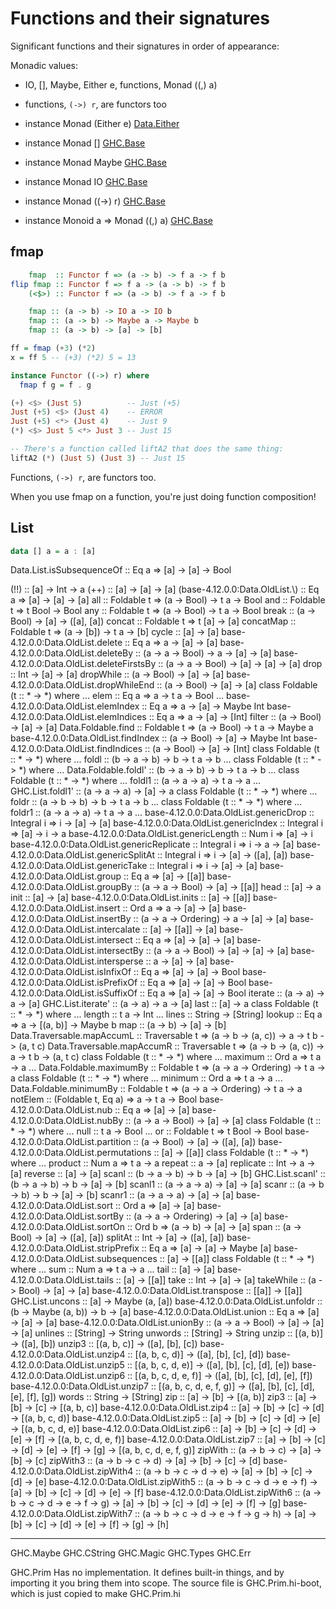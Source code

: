 # Functions and their signatures

Significant functions and their signatures in order of appearance:


Monadic values:
- IO, [], Maybe, Either e, functions, Monad ((,) a)
- functions, `(->) r`, are functors too

- instance Monad (Either e)           [Data.Either][Data.Either]
- instance Monad []                   [GHC.Base][GHC.Base]
- instance Monad Maybe                [GHC.Base][GHC.Base]
- instance Monad IO                   [GHC.Base][GHC.Base]
- instance Monad ((->) r)             [GHC.Base][GHC.Base]
- instance Monoid a => Monad ((,) a)  [GHC.Base][GHC.Base]


## fmap

```hs
    fmap  :: Functor f => (a -> b) -> f a -> f b
flip fmap :: Functor f => f a -> (a -> b) -> f b
    (<$>) :: Functor f => (a -> b) -> f a -> f b

    fmap :: (a -> b) -> IO a -> IO b
    fmap :: (a -> b) -> Maybe a -> Maybe b
    fmap :: (a -> b) -> [a] -> [b]

ff = fmap (+3) (*2)
x = ff 5 -- (+3) (*2) 5 = 13

instance Functor ((->) r) where
  fmap f g = f . g

(+) <$> (Just 5)          -- Just (+5)
Just (+5) <$> (Just 4)    -- ERROR
Just (+5) <*> (Just 4)    -- Just 9
(*) <$> Just 5 <*> Just 3 -- Just 15

-- There's a function called liftA2 that does the same thing:
liftA2 (*) (Just 5) (Just 3) -- Just 15
```

Functions, `(->) r`, are functors too.

When you use fmap on a function, you're just doing function composition!


## List

```hs
data [] a = a : [a]
```

Data.List.isSubsequenceOf :: Eq a => [a] -> [a] -> Bool

(!!) :: [a] -> Int -> a
(++) :: [a] -> [a] -> [a]
(base-4.12.0.0:Data.OldList.\\) :: Eq a => [a] -> [a] -> [a]
all :: Foldable t => (a -> Bool) -> t a -> Bool
and :: Foldable t => t Bool -> Bool
any :: Foldable t => (a -> Bool) -> t a -> Bool
break :: (a -> Bool) -> [a] -> ([a], [a])
concat :: Foldable t => t [a] -> [a]
concatMap :: Foldable t => (a -> [b]) -> t a -> [b]
cycle :: [a] -> [a]
base-4.12.0.0:Data.OldList.delete :: Eq a => a -> [a] -> [a]
base-4.12.0.0:Data.OldList.deleteBy ::
  (a -> a -> Bool) -> a -> [a] -> [a]
base-4.12.0.0:Data.OldList.deleteFirstsBy ::
  (a -> a -> Bool) -> [a] -> [a] -> [a]
drop :: Int -> [a] -> [a]
dropWhile :: (a -> Bool) -> [a] -> [a]
base-4.12.0.0:Data.OldList.dropWhileEnd ::
  (a -> Bool) -> [a] -> [a]
class Foldable (t :: * -> *) where
  ...
  elem :: Eq a => a -> t a -> Bool
  ...
base-4.12.0.0:Data.OldList.elemIndex ::
  Eq a => a -> [a] -> Maybe Int
base-4.12.0.0:Data.OldList.elemIndices :: Eq a => a -> [a] -> [Int]
filter :: (a -> Bool) -> [a] -> [a]
Data.Foldable.find :: Foldable t => (a -> Bool) -> t a -> Maybe a
base-4.12.0.0:Data.OldList.findIndex ::
  (a -> Bool) -> [a] -> Maybe Int
base-4.12.0.0:Data.OldList.findIndices ::
  (a -> Bool) -> [a] -> [Int]
class Foldable (t :: * -> *) where
  ...
  foldl :: (b -> a -> b) -> b -> t a -> b
  ...
class Foldable (t :: * -> *) where
  ...
  Data.Foldable.foldl' :: (b -> a -> b) -> b -> t a -> b
  ...
class Foldable (t :: * -> *) where
  ...
  foldl1 :: (a -> a -> a) -> t a -> a
  ...
GHC.List.foldl1' :: (a -> a -> a) -> [a] -> a
class Foldable (t :: * -> *) where
  ...
  foldr :: (a -> b -> b) -> b -> t a -> b
  ...
class Foldable (t :: * -> *) where
  ...
  foldr1 :: (a -> a -> a) -> t a -> a
  ...
base-4.12.0.0:Data.OldList.genericDrop ::
  Integral i => i -> [a] -> [a]
base-4.12.0.0:Data.OldList.genericIndex ::
  Integral i => [a] -> i -> a
base-4.12.0.0:Data.OldList.genericLength :: Num i => [a] -> i
base-4.12.0.0:Data.OldList.genericReplicate ::
  Integral i => i -> a -> [a]
base-4.12.0.0:Data.OldList.genericSplitAt ::
  Integral i => i -> [a] -> ([a], [a])
base-4.12.0.0:Data.OldList.genericTake ::
  Integral i => i -> [a] -> [a]
base-4.12.0.0:Data.OldList.group :: Eq a => [a] -> [[a]]
base-4.12.0.0:Data.OldList.groupBy ::
  (a -> a -> Bool) -> [a] -> [[a]]
head :: [a] -> a
init :: [a] -> [a]
base-4.12.0.0:Data.OldList.inits :: [a] -> [[a]]
base-4.12.0.0:Data.OldList.insert :: Ord a => a -> [a] -> [a]
base-4.12.0.0:Data.OldList.insertBy ::
  (a -> a -> Ordering) -> a -> [a] -> [a]
base-4.12.0.0:Data.OldList.intercalate :: [a] -> [[a]] -> [a]
base-4.12.0.0:Data.OldList.intersect :: Eq a => [a] -> [a] -> [a]
base-4.12.0.0:Data.OldList.intersectBy ::
  (a -> a -> Bool) -> [a] -> [a] -> [a]
base-4.12.0.0:Data.OldList.intersperse :: a -> [a] -> [a]
base-4.12.0.0:Data.OldList.isInfixOf :: Eq a => [a] -> [a] -> Bool
base-4.12.0.0:Data.OldList.isPrefixOf :: Eq a => [a] -> [a] -> Bool
base-4.12.0.0:Data.OldList.isSuffixOf :: Eq a => [a] -> [a] -> Bool
iterate :: (a -> a) -> a -> [a]
GHC.List.iterate' :: (a -> a) -> a -> [a]
last :: [a] -> a
class Foldable (t :: * -> *) where
  ...
  length :: t a -> Int
  ...
lines :: String -> [String]
lookup :: Eq a => a -> [(a, b)] -> Maybe b
map :: (a -> b) -> [a] -> [b]
Data.Traversable.mapAccumL ::
  Traversable t => (a -> b -> (a, c)) -> a -> t b -> (a, t c)
Data.Traversable.mapAccumR ::
  Traversable t => (a -> b -> (a, c)) -> a -> t b -> (a, t c)
class Foldable (t :: * -> *) where
  ...
  maximum :: Ord a => t a -> a
  ...
Data.Foldable.maximumBy ::
  Foldable t => (a -> a -> Ordering) -> t a -> a
class Foldable (t :: * -> *) where
  ...
  minimum :: Ord a => t a -> a
  ...
Data.Foldable.minimumBy ::
  Foldable t => (a -> a -> Ordering) -> t a -> a
notElem :: (Foldable t, Eq a) => a -> t a -> Bool
base-4.12.0.0:Data.OldList.nub :: Eq a => [a] -> [a]
base-4.12.0.0:Data.OldList.nubBy :: (a -> a -> Bool) -> [a] -> [a]
class Foldable (t :: * -> *) where
  ...
  null :: t a -> Bool
  ...
or :: Foldable t => t Bool -> Bool
base-4.12.0.0:Data.OldList.partition ::
  (a -> Bool) -> [a] -> ([a], [a])
base-4.12.0.0:Data.OldList.permutations :: [a] -> [[a]]
class Foldable (t :: * -> *) where
  ...
  product :: Num a => t a -> a
repeat :: a -> [a]
replicate :: Int -> a -> [a]
reverse :: [a] -> [a]
scanl :: (b -> a -> b) -> b -> [a] -> [b]
GHC.List.scanl' :: (b -> a -> b) -> b -> [a] -> [b]
scanl1 :: (a -> a -> a) -> [a] -> [a]
scanr :: (a -> b -> b) -> b -> [a] -> [b]
scanr1 :: (a -> a -> a) -> [a] -> [a]
base-4.12.0.0:Data.OldList.sort :: Ord a => [a] -> [a]
base-4.12.0.0:Data.OldList.sortBy ::
  (a -> a -> Ordering) -> [a] -> [a]
base-4.12.0.0:Data.OldList.sortOn ::
  Ord b => (a -> b) -> [a] -> [a]
span :: (a -> Bool) -> [a] -> ([a], [a])
splitAt :: Int -> [a] -> ([a], [a])
base-4.12.0.0:Data.OldList.stripPrefix ::
  Eq a => [a] -> [a] -> Maybe [a]
base-4.12.0.0:Data.OldList.subsequences :: [a] -> [[a]]
class Foldable (t :: * -> *) where
  ...
  sum :: Num a => t a -> a
  ...
tail :: [a] -> [a]
base-4.12.0.0:Data.OldList.tails :: [a] -> [[a]]
take :: Int -> [a] -> [a]
takeWhile :: (a -> Bool) -> [a] -> [a]
base-4.12.0.0:Data.OldList.transpose :: [[a]] -> [[a]]
GHC.List.uncons :: [a] -> Maybe (a, [a])
base-4.12.0.0:Data.OldList.unfoldr ::
  (b -> Maybe (a, b)) -> b -> [a]
base-4.12.0.0:Data.OldList.union :: Eq a => [a] -> [a] -> [a]
base-4.12.0.0:Data.OldList.unionBy ::
  (a -> a -> Bool) -> [a] -> [a] -> [a]
unlines :: [String] -> String
unwords :: [String] -> String
unzip :: [(a, b)] -> ([a], [b])
unzip3 :: [(a, b, c)] -> ([a], [b], [c])
base-4.12.0.0:Data.OldList.unzip4 ::
  [(a, b, c, d)] -> ([a], [b], [c], [d])
base-4.12.0.0:Data.OldList.unzip5 ::
  [(a, b, c, d, e)] -> ([a], [b], [c], [d], [e])
base-4.12.0.0:Data.OldList.unzip6 ::
  [(a, b, c, d, e, f)] -> ([a], [b], [c], [d], [e], [f])
base-4.12.0.0:Data.OldList.unzip7 ::
  [(a, b, c, d, e, f, g)] -> ([a], [b], [c], [d], [e], [f], [g])
words :: String -> [String]
zip :: [a] -> [b] -> [(a, b)]
zip3 :: [a] -> [b] -> [c] -> [(a, b, c)]
base-4.12.0.0:Data.OldList.zip4 ::
  [a] -> [b] -> [c] -> [d] -> [(a, b, c, d)]
base-4.12.0.0:Data.OldList.zip5 ::
  [a] -> [b] -> [c] -> [d] -> [e] -> [(a, b, c, d, e)]
base-4.12.0.0:Data.OldList.zip6 ::
  [a] -> [b] -> [c] -> [d] -> [e] -> [f] -> [(a, b, c, d, e, f)]
base-4.12.0.0:Data.OldList.zip7 ::
  [a]
  -> [b]
  -> [c]
  -> [d]
  -> [e]
  -> [f]
  -> [g]
  -> [(a, b, c, d, e, f, g)]
zipWith :: (a -> b -> c) -> [a] -> [b] -> [c]
zipWith3 :: (a -> b -> c -> d) -> [a] -> [b] -> [c] -> [d]
base-4.12.0.0:Data.OldList.zipWith4 ::
  (a -> b -> c -> d -> e) -> [a] -> [b] -> [c] -> [d] -> [e]
base-4.12.0.0:Data.OldList.zipWith5 ::
  (a -> b -> c -> d -> e -> f)
  -> [a] -> [b] -> [c] -> [d] -> [e] -> [f]
base-4.12.0.0:Data.OldList.zipWith6 ::
  (a -> b -> c -> d -> e -> f -> g)
  -> [a] -> [b] -> [c] -> [d] -> [e] -> [f] -> [g]
base-4.12.0.0:Data.OldList.zipWith7 ::
  (a -> b -> c -> d -> e -> f -> g -> h)
  -> [a] -> [b] -> [c] -> [d] -> [e] -> [f] -> [g] -> [h]



---

[GHC.Base]: ../../../haskell/vendor/ghc-source/ghc-8.6.5/libraries/base/GHC/Base.hs

[Data.Either]: ../../../haskell/vendor/ghc-source/ghc-8.6.5/libraries/base/Data/Either.hs

[Data.Maybe]: ../../../haskell/vendor/ghc-source/ghc-8.6.5/libraries/base/Data/Maybe.hs


GHC.Maybe
GHC.CString
GHC.Magic
GHC.Types
GHC.Err


GHC.Prim
Has no implementation. It defines built-in things, and by importing it you bring them into scope. The source file is GHC.Prim.hi-boot, which is just copied to make GHC.Prim.hi
